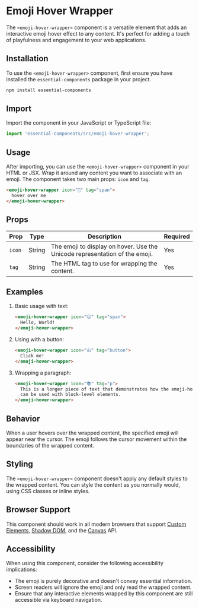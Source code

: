 # Emoji Hover Wrapper

The `<emoji-hover-wrapper>` component is a versatile element that adds an interactive emoji hover effect to any content. It's perfect for adding a touch of playfulness and engagement to your web applications.

## Installation

To use the `<emoji-hover-wrapper>` component, first ensure you have installed the `essential-components` package in your project.

```bash
npm install essential-components
```

## Import

Import the component in your JavaScript or TypeScript file:

```javascript
import 'essential-components/src/emoji-hover-wrapper';
```

## Usage

After importing, you can use the `<emoji-hover-wrapper>` component in your HTML or JSX. Wrap it around any content you want to associate with an emoji. The component takes two main props: `icon` and `tag`.

```html
<emoji-hover-wrapper icon="🤩" tag="span">
  hover over me
</emoji-hover-wrapper>
```

## Props

| Prop | Type | Description | Required |
|------|------|-------------|----------|
| `icon` | String | The emoji to display on hover. Use the Unicode representation of the emoji. | Yes |
| `tag` | String | The HTML tag to use for wrapping the content. | Yes |

## Examples

1. Basic usage with text:

   ```html
   <emoji-hover-wrapper icon="😊" tag="span">
     Hello, World!
   </emoji-hover-wrapper>
   ```

2. Using with a button:

   ```html
   <emoji-hover-wrapper icon="👍" tag="button">
     Click me!
   </emoji-hover-wrapper>
   ```

3. Wrapping a paragraph:

   ```html
   <emoji-hover-wrapper icon="📚" tag="p">
     This is a longer piece of text that demonstrates how the emoji-hover-wrapper
     can be used with block-level elements.
   </emoji-hover-wrapper>
   ```

## Behavior

When a user hovers over the wrapped content, the specified emoji will appear near the cursor. The emoji follows the cursor movement within the boundaries of the wrapped content.

## Styling

The `<emoji-hover-wrapper>` component doesn't apply any default styles to the wrapped content. You can style the content as you normally would, using CSS classes or inline styles.

## Browser Support

This component should work in all modern browsers that support [Custom Elements](https://caniuse.com/custom-elementsv1), [Shadow DOM](https://caniuse.com/shadowdomv1), and the [Canvas](https://caniuse.com/canvas) API.

## Accessibility

When using this component, consider the following accessibility implications:

- The emoji is purely decorative and doesn't convey essential information.
- Screen readers will ignore the emoji and only read the wrapped content.
- Ensure that any interactive elements wrapped by this component are still accessible via keyboard navigation.

